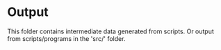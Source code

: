 # Output

This folder contains intermediate data generated from scripts.
Or output from scripts/programs in the 'src/' folder.
